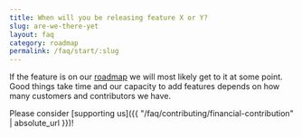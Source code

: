 ```yaml
---
title: When will you be releasing feature X or Y?
slug: are-we-there-yet
layout: faq
category: roadmap
permalink: /faq/start/:slug
---
```

If the feature is on our [roadmap](https://www.passbolt.com/roadmap) we will most likely get to it at some point. 
Good things take time and our capacity to add features depends on how many customers and contributors we have. 

Please consider [supporting us]({{ "/faq/contributing/financial-contribution" | absolute_url }})!
